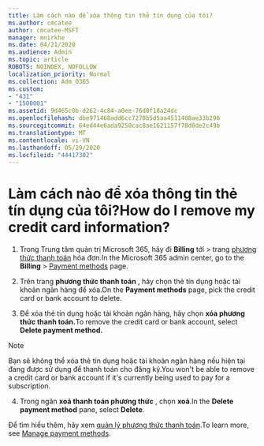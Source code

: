 ```yaml
---
title: Làm cách nào để xóa thông tin thẻ tín dụng của tôi?
ms.author: cmcatee
author: cmcatee-MSFT
manager: mnirkhe
ms.date: 04/21/2020
ms.audience: Admin
ms.topic: article
ROBOTS: NOINDEX, NOFOLLOW
localization_priority: Normal
ms.collection: Adm_O365
ms.custom:
- "431"
- "1500001"
ms.assetid: 9d465c0b-d262-4c84-a0ee-76d0f18a24dc
ms.openlocfilehash: dbe971468add6cc7278b5d5aa4511408ae33b296
ms.sourcegitcommit: 64ed44e6ada9250cac8ae1621157f78d0de2c49b
ms.translationtype: MT
ms.contentlocale: vi-VN
ms.lasthandoff: 05/29/2020
ms.locfileid: "44417302"
---
```

# <a name="how-do-i-remove-my-credit-card-information"></a><span data-ttu-id="10938-102">Làm cách nào để xóa thông tin thẻ tín dụng của tôi?</span><span class="sxs-lookup"><span data-stu-id="10938-102">How do I remove my credit card information?</span></span>

1. <span data-ttu-id="10938-103">Trong Trung tâm quản trị Microsoft 365, hãy đi **Billing** tới \> trang [phương thức thanh toán](https://go.microsoft.com/fwlink/p/?linkid=2018806) hóa đơn.</span><span class="sxs-lookup"><span data-stu-id="10938-103">In the Microsoft 365 admin center, go to the **Billing** \> [Payment methods](https://go.microsoft.com/fwlink/p/?linkid=2018806) page.</span></span>

2. <span data-ttu-id="10938-104">Trên trang **phương thức thanh toán** , hãy chọn thẻ tín dụng hoặc tài khoản ngân hàng để xóa.</span><span class="sxs-lookup"><span data-stu-id="10938-104">On the **Payment methods** page, pick the credit card or bank account to delete.</span></span>

3. <span data-ttu-id="10938-105">Để xóa thẻ tín dụng hoặc tài khoản ngân hàng, hãy chọn **xóa phương thức thanh toán.**</span><span class="sxs-lookup"><span data-stu-id="10938-105">To remove the credit card or bank account, select **Delete payment method.**</span></span>

> [!NOTE]
> <span data-ttu-id="10938-106">Bạn sẽ không thể xóa thẻ tín dụng hoặc tài khoản ngân hàng nếu hiện tại đang được sử dụng để thanh toán cho đăng ký.</span><span class="sxs-lookup"><span data-stu-id="10938-106">You won't be able to remove a credit card or bank account if it's currently being used to pay for a subscription.</span></span>

4. <span data-ttu-id="10938-107">Trong ngăn **xoá thanh toán phương thức** , chọn **xoá**.</span><span class="sxs-lookup"><span data-stu-id="10938-107">In the **Delete payment method** pane, select **Delete**.</span></span>

<span data-ttu-id="10938-108">Để tìm hiểu thêm, hãy xem [quản lý phương thức thanh toán](https://docs.microsoft.com/microsoft-365/commerce/billing-and-payments/manage-payment-methods).</span><span class="sxs-lookup"><span data-stu-id="10938-108">To learn more, see [Manage payment methods](https://docs.microsoft.com/microsoft-365/commerce/billing-and-payments/manage-payment-methods).</span></span>